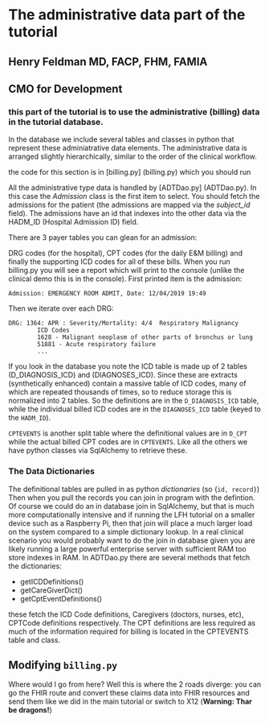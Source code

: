 # The administrative data part of the tutorial
## Henry Feldman MD, FACP, FHM, FAMIA
## CMO for Development

### this part of the tutorial is to use the administrative (billing) data in the tutorial database.
In the database we include several tables and classes in python that represent these adminiatrative data elements. The administrative data is arranged slightly hierarchically, similar to the order of the clinical workflow.

the code for this section is in [billing.py] (billing.py) which you should run 

All the administrative type data is handled by [ADTDao.py] (ADTDao.py). In this case the *Admission* class is the first item to select. You should fetch 
the admissions for the patient (the admissions are mapped via the *subject_id* field). The admissions have an id that indexes into the other
data via the HADM_ID (Hospital Admission ID) field.

There are 3 payer tables you can glean for an admission:

DRG codes (for the hospital), CPT codes (for the daily E&M billing) and finally the supporting ICD codes for all of these bills. When you run billing.py you will see a report
which will print to the console (unlike the clinical demo this is in the console). First printed item is the 
admission:
```admit
Admission: EMERGENCY ROOM ADMIT, Date: 12/04/2019 19:49
```

Then we iterate over each DRG:
```DRG
DRG: 1364: APR : Severity/Mortality: 4/4  Respiratory Malignancy
		ICD Codes
		1628 - Malignant neoplasm of other parts of bronchus or lung
		51881 - Acute respiratory failure
		...
```

If you look in the database you note the ICD table is made up of 2 tables (D_DIAGNOSIS_ICD) and (DIAGNOSES_ICD). Since these are
extracts (synthetically enhanced) contain a massive table of ICD codes, many of which are repeated thousands of times, so to reduce storage this is normalized into 2 tables. So the definitions
are in the `D_DIAGNOSIS_ICD` table, while the individual billed ICD codes are in the `DIAGNOSES_ICD` table (keyed to the `HADM_ID`).

`CPTEVENTS` is another split table where the definitional values are in `D_CPT` while the actual billed CPT codes are in `CPTEVENTS`. Like all the others we have 
python classes via SqlAlchemy to retrieve these.

### The Data Dictionaries
The definitional tables are pulled in as python *dictionaries* (so {`id, record}`) Then when you pull the records you can join in program with the defintion. Of course we could
do an in database join in SqlAlchemy, but that is much more computationally intensive and if running the LFH tutorial on a smaller device
such as a Raspberry Pi, then that join will place a much larger load on the system compared to a simple dictionary lookup. In a real clinical scenario you would probably want to do the join
in database given you are likely running a large powerful enterprise server with sufficient RAM too store indexes in RAM.
In ADTDao.py there are several methods that fetch the dictionaries:

* getICDDefinitions()
* getCareGiverDict()
* getCptEventDefinitions()

these fetch the ICD Code definitions, Caregivers (doctors, nurses, etc), CPTCode definitions respectively.
The CPT definitions are less required as much of the information required for billing is located in the CPTEVENTS table and class.

## Modifying `billing.py`
Where would I go from here? Well this is where the 2 roads diverge: you can go the FHIR route and convert these claims data into FHIR resources and send them like we did in the main tutorial or switch 
to X12 (**Warning: Thar be dragons!**)
